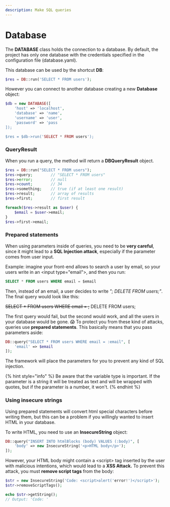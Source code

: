 ```yaml
---
description: Make SQL queries
---
```


# Database

The **DATABASE** class holds the connection to a database. By default, the project has only one database with the credentials specified in the configuration file (database.yaml).

&#x20;This database can be used by the shortcut **DB**:

```php
$res = DB::run('SELECT * FROM users');
```

However you can connect to another database creating a new **Database** object:

```php
$db = new DATABASE([
    'host' => 'localhost',
    'database' => 'name',
    'username' => 'user',
    'password' => 'pass
]);

$res = $db->run('SELECT * FROM users');
```

### QueryResult

When you run a query, the method will return a **DBQueryResult** object.

```php
$res = DB::run("SELECT * FROM users");
$res->query;        // "SELECT * FROM users"
$res->error;        // null
$res->count;        // 34
$res->something;    // true (if at least one result)
$res->result;       // array of results
$res->first;        // first result

foreach($res->result as $user) {
    $email = $user->email;
}
$res->first->email;
```

### Prepared statements

When using parameters inside of queries, you need to be **very careful**, since it might lead to a **SQL Injection attack**, especially if the parameter comes from user input.

Example: imagine your front-end allows to search a user by email, so your users write in an \<input type="email">, and then you run:

```sql
SELECT * FROM users WHERE email = $email
```

Then, instead of an email, a user decides to write _"; DELETE FROM users;"_. The final query would look like this:

~~SELECT \* FROM users WHERE email = ;~~ DELETE FROM users;

The first query would fail, but the second would work, and all the users in your database would be gone. 😱 To protect you from these kind of attacks, queries use **prepared statements**. This basically means that you pass parameters aside:

```php
DB::query("SELECT * FROM users WHERE email = :email", [
    'email' => $email
]);
```

The framework will place the parameters for you to prevent any kind of SQL injection.

{% hint style="info" %}
Be aware that the variable type is important. If the parameter is a string it will be treated as text and will be wrapped with quotes, but if the parameter is a number, it won't.
{% endhint %}

### Using insecure strings

Using prepared statements will convert html special characters before writing them, but this can be a problem if you willingly wanted to insert HTML in your database.

To write HTML, you need to use an **InsecureString** object:

```php
DB::query("INSERT INTO htmlBlocks (body) VALUES (:body)", [
    'body' => new InsecureString('<p>HTML body</p>');
]);
```

However, your HTML body might contain a \<script> tag inserted by the user with malicious intentions, which would lead to a **XSS Attack.** To prevent this attack, you must **remove script tags** from the body:

```php
$str = new InsecureString('Code: <script>alert('error!')</script>');
$str->removeScriptTags();

echo $str->getString();
// Output: 'Code: '
```

